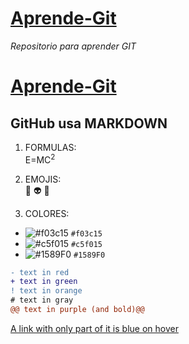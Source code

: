 
# [Aprende-Git](https://github.com/oscarnmori/Aprende-Git/blob/master/README.md "")
*Repositorio para aprender GIT*

# [Aprende-Git](https:// "")


## GitHub usa MARKDOWN

1. FORMULAS:  
E=MC<sup>2</sup> 

2. EMOJIS:  
:older_man:
:alien:
:rainbow:

3. COLORES:  
- ![#f03c15](https://via.placeholder.com/15/f03c15/000000?text=+) `#f03c15`
- ![#c5f015](https://via.placeholder.com/15/c5f015/000000?text=+) `#c5f015`
- ![#1589F0](https://via.placeholder.com/15/1589F0/000000?text=+) `#1589F0`

```diff
- text in red
+ text in green
! text in orange
# text in gray
@@ text in purple (and bold)@@
```

<a class="text-gray-dark no-underline" href="#url">
  A link with only part of it is blue on hover
</a>


